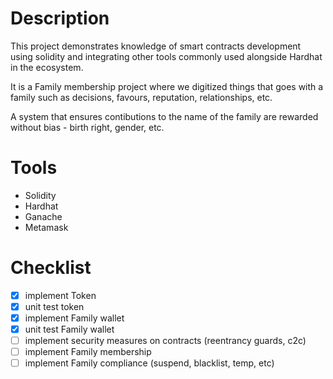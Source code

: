 # Description

This project demonstrates knowledge of smart contracts development using solidity and integrating other tools commonly used alongside Hardhat in the ecosystem.

It is a Family membership project where we digitized things that goes with a family such as decisions, favours, reputation, relationships, etc.

A system that ensures contibutions to the name of the family are rewarded without bias - birth right, gender, etc.

# Tools
- Solidity
- Hardhat
- Ganache
- Metamask

# Checklist
- [x] implement Token
- [x] unit test token
- [x] implement Family wallet
- [x] unit test Family wallet
- [ ] implement security measures on contracts (reentrancy guards, c2c)
- [ ] implement Family membership
- [ ] implement Family compliance (suspend, blacklist, temp, etc)
